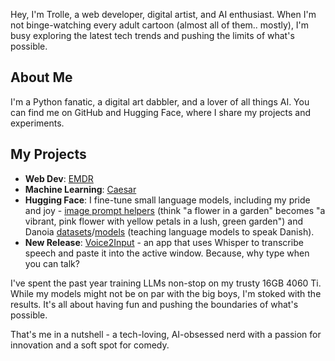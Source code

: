 Hey, I'm Trolle, a web developer, digital artist, and AI enthusiast. When I'm not binge-watching every adult cartoon (almost all of them.. mostly), I'm busy exploring the latest tech trends and pushing the limits of what's possible.

## About Me
I'm a Python fanatic, a digital art dabbler, and a lover of all things AI. You can find me on GitHub and Hugging Face, where I share my projects and experiments.

## My Projects
- **Web Dev**: [EMDR](https://github.com/hosteren/EMDR-for-browsers)
- **Machine Learning**: [Caesar](https://gist.github.com/hosteren/852202caffa5fa88b317689ff6ea5be8)
- **Hugging Face**: I fine-tune small language models, including my pride and joy - [image prompt helpers](https://huggingface.co/trollek/ImagePromptHelper-danube3-500M) (think "a flower in a garden" becomes "a vibrant, pink flower with yellow petals in a lush, green garden") and Danoia [datasets](https://huggingface.co/datasets/trollek/Danoia-v03)/[models](https://huggingface.co/trollek/Llama-3.1-8B-Danoia) (teaching language models to speak Danish).
- **New Release**: [Voice2Input](https://github.com/hosteren/voice2input) - an app that uses Whisper to transcribe speech and paste it into the active window. Because, why type when you can talk?

I've spent the past year training LLMs non-stop on my trusty 16GB 4060 Ti. While my models might not be on par with the big boys, I'm stoked with the results. It's all about having fun and pushing the boundaries of what's possible.

That's me in a nutshell - a tech-loving, AI-obsessed nerd with a passion for innovation and a soft spot for comedy.
